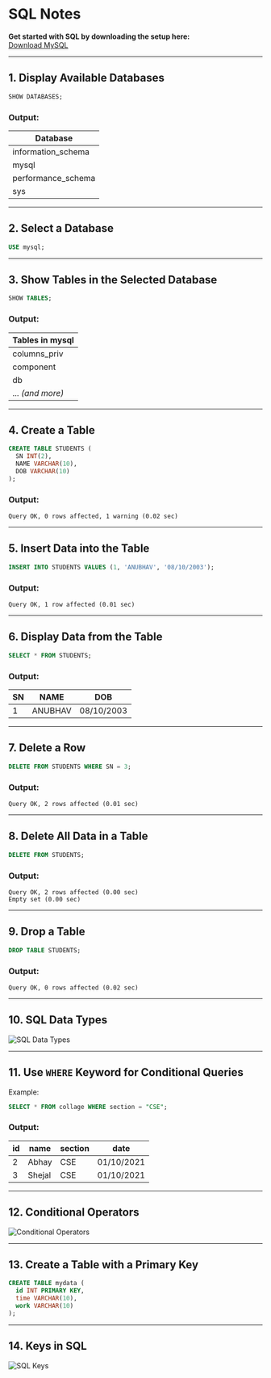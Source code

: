 # **SQL Notes**  
**Get started with SQL by downloading the setup here:**  
[Download MySQL](https://dev.mysql.com/downloads/installer/)  

---

## **1. Display Available Databases**
```sql
SHOW DATABASES;
```
### Output:  
| Database           |  
|--------------------|  
| information_schema |  
| mysql              |  
| performance_schema |  
| sys                |  

---

## **2. Select a Database**
```sql
USE mysql;
```

---

## **3. Show Tables in the Selected Database**
```sql
SHOW TABLES;
```
### Output:  
| Tables in mysql                       |  
|--------------------------------------|  
| columns_priv                         |  
| component                            |  
| db                                   |  
| ... *(and more)*                     |  

---

## **4. Create a Table**
```sql
CREATE TABLE STUDENTS (
  SN INT(2), 
  NAME VARCHAR(10), 
  DOB VARCHAR(10)
);
```
### Output:  
```
Query OK, 0 rows affected, 1 warning (0.02 sec)
```

---

## **5. Insert Data into the Table**
```sql
INSERT INTO STUDENTS VALUES (1, 'ANUBHAV', '08/10/2003');
```
### Output:  
```
Query OK, 1 row affected (0.01 sec)
```

---

## **6. Display Data from the Table**
```sql
SELECT * FROM STUDENTS;
```
### Output:  
| SN  | NAME    | DOB        |  
|-----|---------|------------|  
| 1   | ANUBHAV | 08/10/2003 |  

---

## **7. Delete a Row**
```sql
DELETE FROM STUDENTS WHERE SN = 3;
```
### Output:  
```
Query OK, 2 rows affected (0.01 sec)
```

---

## **8. Delete All Data in a Table**
```sql
DELETE FROM STUDENTS;
```
### Output:  
```
Query OK, 2 rows affected (0.00 sec)
Empty set (0.00 sec)
```

---

## **9. Drop a Table**
```sql
DROP TABLE STUDENTS;
```
### Output:  
```
Query OK, 0 rows affected (0.02 sec)
```

---

## **10. SQL Data Types**  
![SQL Data Types](https://github.com/user-attachments/assets/a86a07ac-a8c2-431a-9c7b-80d6ebb08653)

---

## **11. Use `WHERE` Keyword for Conditional Queries**
Example:  
```sql
SELECT * FROM collage WHERE section = "CSE";
```
### Output:  
| id  | name   | section | date       |  
|-----|--------|---------|------------|  
| 2   | Abhay  | CSE     | 01/10/2021 |  
| 3   | Shejal | CSE     | 01/10/2021 |  

---

## **12. Conditional Operators**  
![Conditional Operators](https://github.com/user-attachments/assets/23df7c1b-2fc9-4a3e-ae99-709ffa0633c7)

---

## **13. Create a Table with a Primary Key**
```sql
CREATE TABLE mydata (
  id INT PRIMARY KEY, 
  time VARCHAR(10), 
  work VARCHAR(10)
);
```

---

## **14. Keys in SQL**  
![SQL Keys](https://github.com/user-attachments/assets/2d189ebd-d597-4fad-8519-a8a9883b619e)
